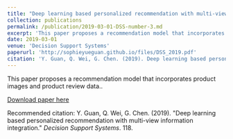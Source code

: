 ```yaml
---
title: "Deep learning based personalized recommendation with multi-view information integration"
collection: publications
permalink: /publication/2019-03-01-DSS-number-3.md
excerpt: 'This paper proposes a recommendation model that incorporates product images and product review data.'
date: 2019-03-01
venue: 'Decision Support Systems'
paperurl: 'http://sophieyueguan.github.io/files/DSS_2019.pdf'
citation: 'Y. Guan, Q. Wei, G. Chen. (2019). Deep learning based personalized recommendation with multi-view information integration; <i>Decision Support Systems</i>. 118.'
---
```

This paper proposes a recommendation model that incorporates product images and product review data..

[Download paper here](http://sophieyueguan.github.io/files/DSS_2019.pdf)

Recommended citation: Y. Guan, Q. Wei, G. Chen. (2019). "Deep learning based personalized recommendation with multi-view information integration." <i>Decision Support Systems</i>. 118.
